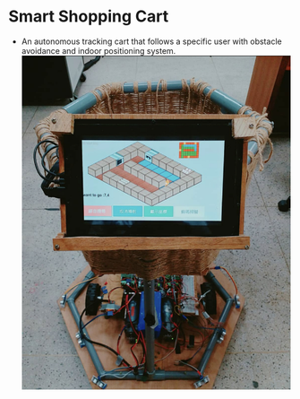 # Smart Shopping Cart
* An autonomous tracking cart that follows a specific user with obstacle avoidance and indoor positioning system.
![image](https://github.com/luben3485/Robot_Smart_Shopping_Cart/blob/master/pic1.PNG)
